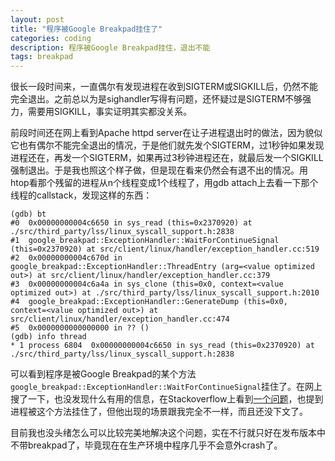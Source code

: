 ```yaml
---
layout: post
title: "程序被Google Breakpad挂住了"
categories: coding
description: 程序被Google Breakpad挂住，退出不能
tags: breakpad
---
```

很长一段时间来，一直偶尔有发现进程在收到SIGTERM或SIGKILL后，仍然不能完全退出。之前总以为是sighandler写得有问题，还怀疑过是SIGTERM不够强力，需要用SIGKILL，事实证明其实都没关系。

前段时间还在网上看到Apache httpd server在让子进程退出时的做法，因为貌似它也有偶尔不能完全退出的情况，于是他们就先发个SIGTERM，过1秒钟如果发现进程还在，再发一个SIGTERM，如果再过3秒钟进程还在，就最后发一个SIGKILL强制退出。于是我也照这个样子做，但是现在看来仍然会有退不出的情况。用htop看那个残留的进程从n个线程变成1个线程了，用gdb attach上去看一下那个线程的callstack，发现这样的东西：

```
(gdb) bt
#0  0x00000000004c6650 in sys_read (this=0x2370920) at ./src/third_party/lss/linux_syscall_support.h:2838
#1  google_breakpad::ExceptionHandler::WaitForContinueSignal (this=0x2370920) at src/client/linux/handler/exception_handler.cc:519
#2  0x00000000004c670d in google_breakpad::ExceptionHandler::ThreadEntry (arg=<value optimized out>) at src/client/linux/handler/exception_handler.cc:379
#3  0x00000000004c6a4a in sys_clone (this=0x0, context=<value optimized out>) at ./src/third_party/lss/linux_syscall_support.h:2010
#4  google_breakpad::ExceptionHandler::GenerateDump (this=0x0, context=<value optimized out>) at src/client/linux/handler/exception_handler.cc:474
#5  0x0000000000000000 in ?? ()
(gdb) info thread
* 1 process 6804  0x00000000004c6650 in sys_read (this=0x2370920) at ./src/third_party/lss/linux_syscall_support.h:2838
```

可以看到程序是被Google Breakpad的某个方法`google_breakpad::ExceptionHandler::WaitForContinueSignal`挂住了。在网上搜了一下，也没发现什么有用的信息，在Stackoverflow上看到[一个问题](http://stackoverflow.com/questions/26631816/child-hangs-if-parent-crashes-or-exits-in-google-breakpadexceptionhandlersig)，也提到进程被这个方法挂住了，但他出现的场景跟我完全不一样，而且还没下文了。

目前我也没头绪怎么可以比较完美地解决这个问题，实在不行就只好在发布版本中不带breakpad了，毕竟现在在生产环境中程序几乎不会意外crash了。

